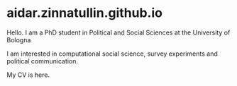 # aidar.zinnatullin.github.io


Hello. I am a PhD student in Political and Social Sciences at the University of Bologna

I am interested in computational social science, survey experiments and political communication.

My CV is here. 
